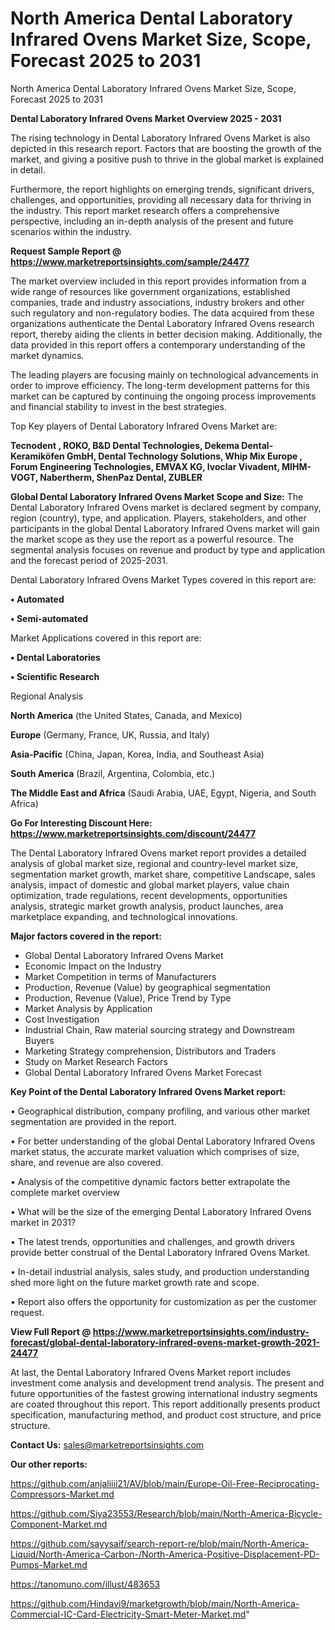# North America Dental Laboratory Infrared Ovens Market Size, Scope, Forecast 2025 to 2031
 North America Dental Laboratory Infrared Ovens Market Size, Scope, Forecast 2025 to 2031

<Strong> Dental Laboratory Infrared Ovens Market Overview 2025 - 2031</strong>

The rising technology in Dental Laboratory Infrared Ovens Market is also depicted in this research report. Factors that are boosting the growth of the market, and giving a positive push to thrive in the global market is explained in detail.

Furthermore, the report highlights on emerging trends, significant drivers, challenges, and opportunities, providing all necessary data for thriving in the industry. This report market research offers a comprehensive perspective, including an in-depth analysis of the present and future scenarios within the industry.

<strong>Request Sample Report @ <a href=https://www.marketreportsinsights.com/sample/24477>https://www.marketreportsinsights.com/sample/24477</a></strong>

The market overview included in this report provides information from a wide range of resources like government organizations, established companies, trade and industry associations, industry brokers and other such regulatory and non-regulatory bodies. The data acquired from these organizations authenticate the Dental Laboratory Infrared Ovens research report, thereby aiding the clients in better decision making. Additionally, the data provided in this report offers a contemporary understanding of the market dynamics.

The leading players are focusing mainly on technological advancements in order to improve efficiency. The long-term development patterns for this market can be captured by continuing the ongoing process improvements and financial stability to invest in the best strategies.

Top Key players of Dental Laboratory Infrared Ovens Market are:

<strong>Tecnodent , ROKO, B&D Dental Technologies, Dekema Dental-Keramiköfen GmbH, Dental Technology Solutions, Whip Mix Europe , Forum Engineering Technologies, EMVAX KG, Ivoclar Vivadent, MIHM-VOGT, Nabertherm, ShenPaz Dental, ZUBLER</strong>

<strong><b>Global Dental Laboratory Infrared Ovens Market Scope and Size:</b></strong>
The Dental Laboratory Infrared Ovens market is declared segment by company, region (country), type, and application. Players, stakeholders, and other participants in the global Dental Laboratory Infrared Ovens market will gain the market scope as they use the report as a powerful resource. The segmental analysis focuses on revenue and product by type and application and the forecast period of 2025-2031.

Dental Laboratory Infrared Ovens Market Types covered in this report are:

<strong>• Automated

• Semi-automated</strong>

Market Applications covered in this report are:

<strong>• Dental Laboratories

• Scientific Research</strong> 

Regional Analysis

<strong>North America</strong> (the United States, Canada, and Mexico)

<strong>Europe</strong> (Germany, France, UK, Russia, and Italy)

<strong>Asia-Pacific</strong> (China, Japan, Korea, India, and Southeast Asia)

<strong>South America</strong> (Brazil, Argentina, Colombia, etc.)

<strong>The Middle East and Africa</strong> (Saudi Arabia, UAE, Egypt, Nigeria, and South Africa)

<strong>Go For Interesting Discount Here: <a href=https://www.marketreportsinsights.com/discount/24477>https://www.marketreportsinsights.com/discount/24477</a></strong>

The Dental Laboratory Infrared Ovens market report provides a detailed analysis of global market size, regional and country-level market size, segmentation market growth, market share, competitive Landscape, sales analysis, impact of domestic and global market players, value chain optimization, trade regulations, recent developments, opportunities analysis, strategic market growth analysis, product launches, area marketplace expanding, and technological innovations.

<strong><b>Major factors covered in the report:</b></strong>
<ul>
  <li>Global Dental Laboratory Infrared Ovens Market </li>
  <li>Economic Impact on the Industry</li>
  <li>Market Competition in terms of Manufacturers</li>
  <li>Production, Revenue (Value) by geographical segmentation</li>
  <li>Production, Revenue (Value), Price Trend by Type</li>
  <li>Market Analysis by Application</li>
  <li>Cost Investigation</li>
  <li>Industrial Chain, Raw material sourcing strategy and Downstream Buyers</li>
  <li>Marketing Strategy comprehension, Distributors and Traders</li>
  <li>Study on Market Research Factors</li>
  <li>Global Dental Laboratory Infrared Ovens Market Forecast</li>
</ul>

<strong><b>Key Point of the Dental Laboratory Infrared Ovens Market report:</b></strong>

• Geographical distribution, company profiling, and various other market segmentation are provided in the report.

• For better understanding of the global Dental Laboratory Infrared Ovens market status, the accurate market valuation which comprises of size, share, and revenue are also covered.

• Analysis of the competitive dynamic factors better extrapolate the complete market overview

• What will be the size of the emerging Dental Laboratory Infrared Ovens market in 2031?

• The latest trends, opportunities and challenges, and growth drivers provide better construal of the Dental Laboratory Infrared Ovens Market.

• In-detail industrial analysis, sales study, and production understanding shed more light on the future market growth rate and scope.

• Report also offers the opportunity for customization as per the customer request.

<strong><b>View Full Report @ <a href=https://www.marketreportsinsights.com/industry-forecast/global-dental-laboratory-infrared-ovens-market-growth-2021-24477>https://www.marketreportsinsights.com/industry-forecast/global-dental-laboratory-infrared-ovens-market-growth-2021-24477</a></b></strong>


At last, the Dental Laboratory Infrared Ovens Market report includes investment come analysis and development trend analysis. The present and future opportunities of the fastest growing international industry segments are coated throughout this report. This report additionally presents product specification, manufacturing method, and product cost structure, and price structure.

<strong>Contact Us:</strong>
sales@marketreportsinsights.com

<strong>Our other reports:</strong>

<a href=https://github.com/anjaliiii21/AV/blob/main/Europe-Oil-Free-Reciprocating-Compressors-Market.md>https://github.com/anjaliiii21/AV/blob/main/Europe-Oil-Free-Reciprocating-Compressors-Market.md</a>

<a href=https://github.com/Siya23553/Research/blob/main/North-America-Bicycle-Component-Market.md>https://github.com/Siya23553/Research/blob/main/North-America-Bicycle-Component-Market.md</a>

<a href=https://github.com/sayysaif/search-report-re/blob/main/North-America-Liquid/North-America-Carbon-/North-America-Positive-Displacement-PD-Pumps-Market.md>https://github.com/sayysaif/search-report-re/blob/main/North-America-Liquid/North-America-Carbon-/North-America-Positive-Displacement-PD-Pumps-Market.md</a>

<a href=https://tanomuno.com/illust/483653>https://tanomuno.com/illust/483653</a>

<a href=https://github.com/Hindavi9/marketgrowth/blob/main/North-America-Commercial-IC-Card-Electricity-Smart-Meter-Market.md>https://github.com/Hindavi9/marketgrowth/blob/main/North-America-Commercial-IC-Card-Electricity-Smart-Meter-Market.md</a>"
